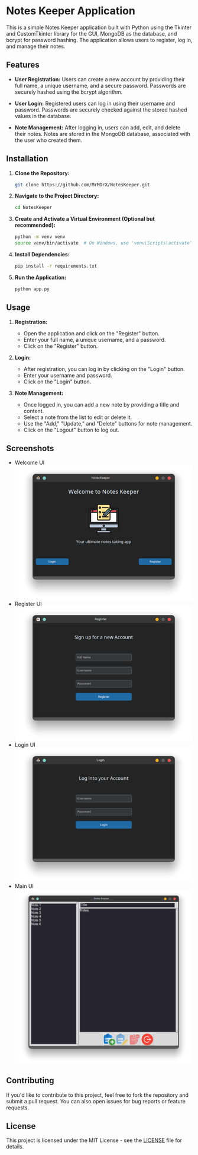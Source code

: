 # Notes Keeper Application

This is a simple Notes Keeper application built with Python using the Tkinter and CustomTkinter library for the GUI, MongoDB as the database, and bcrypt for password hashing. The application allows users to register, log in, and manage their notes.

## Features

- **User Registration:** Users can create a new account by providing their full name, a unique username, and a secure password. Passwords are securely hashed using the bcrypt algorithm.

- **User Login:** Registered users can log in using their username and password. Passwords are securely checked against the stored hashed values in the database.

- **Note Management:** After logging in, users can add, edit, and delete their notes. Notes are stored in the MongoDB database, associated with the user who created them.

## Installation

1. **Clone the Repository:**

   ```bash
   git clone https://github.com/MrMDrX/NotesKeeper.git
   ```

2. **Navigate to the Project Directory:**

   ```bash
   cd NotesKeeper
   ```

3. **Create and Activate a Virtual Environment (Optional but recommended):**

   ```bash
   python -m venv venv
   source venv/bin/activate  # On Windows, use 'venv\Scripts\activate'
   ```

4. **Install Dependencies:**

   ```bash
   pip install -r requirements.txt
   ```

5. **Run the Application:**
   ```bash
   python app.py
   ```

## Usage

1. **Registration:**

   - Open the application and click on the "Register" button.
   - Enter your full name, a unique username, and a password.
   - Click on the "Register" button.

2. **Login:**

   - After registration, you can log in by clicking on the "Login" button.
   - Enter your username and password.
   - Click on the "Login" button.

3. **Note Management:**
   - Once logged in, you can add a new note by providing a title and content.
   - Select a note from the list to edit or delete it.
   - Use the "Add," "Update," and "Delete" buttons for note management.
   - Click on the "Logout" button to log out.

## Screenshots

- Welcome UI
  ![Welcome UI](https://github.com/MrMDrX/NotesKeeper/blob/main/screenshots/welcome.png)
- Register UI
  ![Welcome UI](https://github.com/MrMDrX/NotesKeeper/blob/main/screenshots/signup.png)
- Login UI
  ![Welcome UI](https://github.com/MrMDrX/NotesKeeper/blob/main/screenshots/login.png)
- Main UI
  ![Welcome UI](https://github.com/MrMDrX/NotesKeeper/blob/main/screenshots/main.png)

## Contributing

If you'd like to contribute to this project, feel free to fork the repository and submit a pull request. You can also open issues for bug reports or feature requests.

## License

This project is licensed under the MIT License - see the [LICENSE](LICENSE) file for details.
